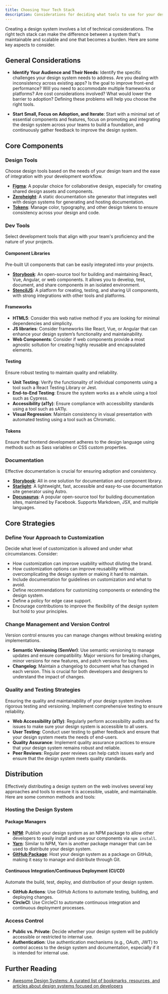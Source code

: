 ```yaml
---
title: Choosing Your Tech Stack
description: Considerations for deciding what tools to use for your design system.
---
```


Creating a design system involves a lot of technical considerations. The right tech stack can make the difference between a system that's maintainable and scalable and one that becomes a burden. Here are some key aspects to consider.

## General Considerations

- **Identify Your Audience and Their Needs**: Identify the specific challenges your design system needs to address. Are you dealing with inconsistency across existing apps? Is the goal to improve front-end performance? Will you need to accommodate multiple frameworks or platforms? Are cost considerations involved? What would lower the barrier to adoption? Defining these problems will help you choose the right tools.

- **Start Small, Focus on Adoption, and Iterate**: Start with a minimal set of essential components and features, focus on promoting and integrating the design system across your teams to build a foundation, and continuously gather feedback to improve the design system.

## Core Components

### Design Tools

Choose design tools based on the needs of your design team and the ease of integration with your development workflow.

- [**Figma**](https://www.figma.com/): A popular choice for collaborative design, especially for creating shared design assets and components.
- [**Zeroheight**](https://zeroheight.com/): A static documentation site generator that integrates well with design systems for generating and hosting documentation.
- [**Tokens**](https://designsystem.digital.gov/design-tokens/): Manage color, typography, and other design tokens to ensure consistency across your design and code.

### Dev Tools

Select development tools that align with your team's proficiency and the nature of your projects.

#### Component Libraries

Pre-built UI components that can be easily integrated into your projects.

- [**Storybook**](https://storybook.js.org/): An open-source tool for building and maintaining React, Vue, Angular, or web components. It allows you to develop, test, document, and share components in an isolated environment.
- [**StencilJS**](https://stenciljs.com/): A platform for creating, testing, and sharing UI components, with strong integrations with other tools and platforms.

#### Frameworks

- **HTML5**: Consider this web native method if you are looking for minimal dependencies and simplicity.
- **JS libraries**: Consider frameworks like React, Vue, or Angular that can enhance your design system’s functionality and maintainability.
- **Web Components**: Consider if web components provide a most agnostic soltution for creating highly reusable and encapsulated elements.

#### Testing

Ensure robust testing to maintain quality and reliability.

- **Unit Testing**: Verify the functionality of individual components using a tool such a React Testing Library or Jest.
- **End-to-End Testing**: Ensure the system works as a whole using a tool such as Cypress.
- **Accessibility (a11y)**: Ensure compliance with accessibility standards using a tool such as sA11y.
- **Visual Regression**: Maintain consistency in visual presentation with automated testing using a tool such as Chromatic.

#### Tokens

Ensure that frontend development adheres to the design language using methods such as Sass variables or CSS custom properties.

### Documentation

Effective documentation is crucial for ensuring adoption and consistency.

- [**Storybook**](): All in one solution for documentation and component library.
- [**Starlight**](https://starlight.astro.build/): A lightweight, fast, accessible and easy-to-use documentation site generator using Astro.
- [**Docusaurus**](https://docusaurus.io/): A popular open-source tool for building documentation sites, maintained by Facebook. Supports Markdown, JSX, and multiple languages.

## Core Strategies

### Define Your Approach to Customization

Decide what level of customization is allowed and under what circumstances. Consider:

- How customization can improve usability without diluting the brand.
- How customization options can improve reusability without overcomplicating the design system or making it hard to maintain.
- Include documentation for guidelines on customization and what to avoid.
- Define recommendations for customizing components or extending the design system.
- Define a policy for edge case support.
- Encourage contributions to improve the flexibility of the design system but hold to your principles.

### Change Management and Version Control

Version control ensures you can manage changes without breaking existing implementations.

- **Semantic Versioning (SemVer)**: Use semantic versioning to manage updates and ensure compatibility. Major versions for breaking changes, minor versions for new features, and patch versions for bug fixes.
- **Changelog**: Maintain a changelog to document what has changed in each version. This is crucial for both developers and designers to understand the impact of changes.

### Quality and Testing Strategies

Ensuring the quality and maintainability of your design system involves rigorous testing and versioning. Implement comprehensive testing to ensure reliability.

- **Web Accessibility (a11y)**: Regularly perform accessibility audits and fix issues to make sure your design system is accessible to all users.
- **User Testing**: Conduct user testing to gather feedback and ensure that your design system meets the needs of end-users.
- **Quality Assurance**: Implement quality assurance practices to ensure that your design system remains robust and reliable.
- **Peer Reviews**: Regular peer reviews can help catch issues early and ensure that the design system meets quality standards.

## Distribution

Effectively distributing a design system on the web involves several key approaches and tools to ensure it is accessible, usable, and maintainable. Here are some common methods and tools:

### Hosting the Design System

#### Package Managers

- [**NPM**](https://www.npmjs.com/): Publish your design system as an NPM package to allow other developers to easily install and use your components via `npm install`.
- [**Yarn**](https://yarnpkg.com/): Similar to NPM, Yarn is another package manager that can be used to distribute your design system.
- [**GitHub Package**](https://docs.github.com/en/packages): Host your design system as a package on GitHub, making it easy to manage and distribute through Git.

#### Continuous Integration/Continuous Deployment (CI/CD)

Automate the build, test, deploy, and distribution of your design system.

- **GitHub Actions**: Use GitHub Actions to automate testing, building, and deploying changes.
- **CircleCI**: Use CircleCI to automate continuous integration and continuous deployment processes.

### Access Control

- **Public vs. Private**: Decide whether your design system will be publicly accessible or restricted to internal use.
- **Authentication**: Use authentication mechanisms (e.g., OAuth, JWT) to control access to the design system and documentation, especially if it is intended for internal use.

## Further Reading

- [Awesome Design Systems: A curated list of bookmarks, resources, and articles about design systems focused on developers](https://github.com/klaufel/awesome-design-systems?tab=readme-ov-file#ui-design-tools)
